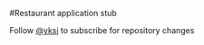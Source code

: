 #Restaurant application stub

Follow [@yksi](https://github.com/yksi) to subscribe  for repository changes